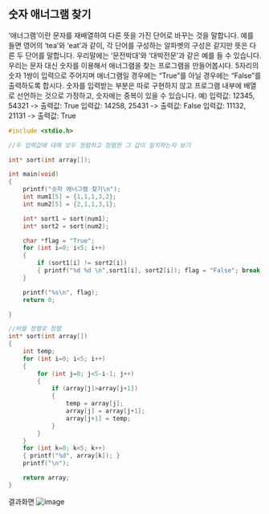## 숫자 애너그램 찾기

‘애너그램’이란 문자를 재배열하여 다른 뜻을 가진 단어로 바꾸는 것을 말합니다. 예를 들면 영어의 ‘tea’와 ‘eat’과 같이, 각 단어를 구성하는 알파벳의 구성은 같지만 뜻은 다른 두 단어를 말합니다. 우리말에는 ‘문전박대’와 ‘대박전문’과 같은 예를 들 수 있습니다. 우리는 문자 대신 숫자를 이용해서 애너그램을 찾는 프로그램을 만들어봅시다. 5자리의 숫자 1쌍이 입력으로 주어지며 애너그램일 경우에는 “True”를 아닐 경우에는 “False”를 출력하도록 합시다. 숫자를 입력받는 부분은 따로 구현하지 않고 프로그램 내부에 배열로 선언하는 것으로 가정하고, 숫자에는 중복이 있을 수 있습니다.
예)
입력값: 12345, 54321 -> 출력값: True
입력값: 14258, 25431 -> 출력값: False
입력값: 11132, 21131 -> 출력값: True

~~~C
#include <stdio.h>

//두 입력값에 대해 모두 정렬하고 정렬한 그 값이 일치하는지 보기

int* sort(int array[]);

int main(void)
{
    printf("숫자 애너그램 찾기\n");
    int num1[5] = {1,1,1,3,2};
    int num2[5] = {2,1,1,3,1};

    int* sort1 = sort(num1);
    int* sort2 = sort(num2);

    char *flag = "True";
    for (int i=0; i<5; i++)
    {
        if (sort1[i] != sort2[i])
        { printf("%d %d \n",sort1[i], sort2[i]); flag = "False"; break; }
    }

    printf("%s\n", flag);
    return 0;

}

//버블 정렬로 정렬
int* sort(int array[])
{
    int temp;
    for (int i=0; i<5; i++)
    {
        for (int j=0; j<5-i-1; j++)
        {
            if (array[j]>array[j+1])
            {
                temp = array[j];
                array[j] = array[j+1];
                array[j+1] = temp;
            }
        }
    }
    for (int k=0; k<5; k++)
    { printf("%d", array[k]); }
    printf("\n");

    return array;
}
~~~

결과화면
![image](https://user-images.githubusercontent.com/68533679/89366653-3c57ed80-d712-11ea-839b-d9c5ad0bb7bd.png)
